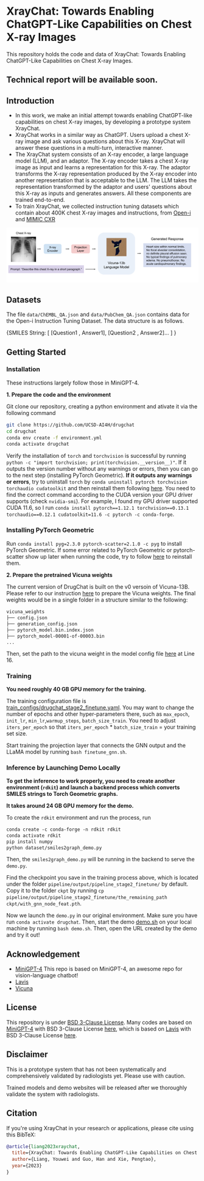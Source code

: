 # XrayChat: Towards Enabling ChatGPT-Like Capabilities on Chest X-ray Images

This repository holds the code and data of XrayChat: Towards Enabling ChatGPT-Like Capabilities on Chest X-ray Images.

## Technical report will be available soon. 


## Introduction
- In this work, we make an initial attempt towards enabling ChatGPT-like capabilities on chest X-ray images, by developing a prototype system XrayChat.
- XrayChat works in a similar way as ChatGPT. Users upload a chest X-ray image and ask various questions about this X-ray. XrayChat will answer these questions in a multi-turn, interactive manner. 
- The XrayChat system consists of an X-ray encoder, a large language model (LLM), and an adaptor. The X-ray encoder takes a chest X-ray image as input and learns a representation for this X-ray. The adaptor transforms the X-ray representation produced by the X-ray encoder  into another  representation that is acceptable to the  LLM. The LLM takes the  representation transformed by the adaptor and users' questions about this X-ray as inputs and generates answers. All these components are trained end-to-end.
- To train XrayChat, we collected   instruction tuning datasets which contain about 400K chest X-ray images and instructions, from [Open-i](https://openi.nlm.nih.gov/faq#collection) and [MIMIC CXR](https://physionet.org/content/mimic-cxr/2.0.0/)


![overview](xraychat_overview.png)

## Datasets

The file `data/ChEMBL_QA.json` and `data/PubChem_QA.json` contains data for the Open-i Instruction Tuning Dataset. The data structure is as follows. 

{SMILES String: [ [Question1 , Answer1], [Question2 , Answer2]... ] }


## Getting Started
### Installation
These instructions largely follow those in MiniGPT-4.

**1. Prepare the code and the environment**

Git clone our repository, creating a python environment and ativate it via the following command

```bash
git clone https://github.com/UCSD-AI4H/drugchat
cd drugchat
conda env create -f environment.yml
conda activate drugchat
```

Verify the installation of `torch` and `torchvision` is successful by running `python -c "import torchvision; print(torchvision.__version__)"`. If it outputs the version number without any warnings or errors, then you can go to the next step (installing PyTorch Geometric). __If it outputs any warnings or errors__, try to uninstall `torch` by `conda uninstall pytorch torchvision torchaudio cudatoolkit` and then reinstall them following [here](https://pytorch.org/get-started/previous-versions/#v1121). You need to find the correct command according to the CUDA version your GPU driver supports (check `nvidia-smi`). For example, I found my GPU driver supported CUDA 11.6, so I run `conda install pytorch==1.12.1 torchvision==0.13.1 torchaudio==0.12.1 cudatoolkit=11.6 -c pytorch -c conda-forge`.

### Installing PyTorch Geometric
Run `conda install pyg=2.3.0 pytorch-scatter=2.1.0 -c pyg` to install PyTorch Geometric. If some error related to PyTorch Geometric or pytorch-scatter show up later when running the code, try to follow [here](https://pytorch-geometric.readthedocs.io/en/latest/install/installation.html) to reinstall them. 


**2. Prepare the pretrained Vicuna weights**

The current version of DrugChat is built on the v0 versoin of Vicuna-13B.
Please refer to our instruction [here](PrepareVicuna.md) 
to prepare the Vicuna weights.
The final weights would be in a single folder in a structure similar to the following:

```
vicuna_weights
├── config.json
├── generation_config.json
├── pytorch_model.bin.index.json
├── pytorch_model-00001-of-00003.bin
...   
```

Then, set the path to the vicuna weight in the model config file 
[here](pipeline/configs/models/drugchat.yaml#L16) at Line 16.

### Training
**You need roughly 40 GB GPU memory for the training.** 

The training configuration file is [train_configs/drugchat_stage2_finetune.yaml](train_configs/drugchat_stage2_finetune.yaml). You may want to change the number of epochs and other hyper-parameters there, such as `max_epoch`, `init_lr`, `min_lr`,`warmup_steps`, `batch_size_train`. You need to adjust `iters_per_epoch` so that `iters_per_epoch` * `batch_size_train` = your training set size.

Start training the projection layer that connects the GNN output and the LLaMA model by running `bash finetune_gnn.sh`. 

### Inference by Launching Demo Locally
**To get the inference to work properly, you need to create another environment (`rdkit`) and launch a backend process which converts SMILES strings to Torch Geometric graphs.**

**It takes around 24 GB GPU memory for the demo.**

To create the `rdkit` environment and run the process, run
```
conda create -c conda-forge -n rdkit rdkit
conda activate rdkit
pip install numpy
python dataset/smiles2graph_demo.py
```
Then, the `smiles2graph_demo.py` will be running in the backend to serve the `demo.py`.

Find the checkpoint you save in the training process above, which is located under the folder `pipeline/output/pipeline_stage2_finetune/` by default. Copy it to the folder `ckpt` by running `cp pipeline/output/pipeline_stage2_finetune/the_remaining_path ckpt/with_gnn_node_feat.pth`. 

Now we launch the `demo.py` in our original environment. Make sure you have run `conda activate drugchat`. Then, start the demo [demo.sh](demo.sh) on your local machine by running `bash demo.sh`. Then, open the URL created by the demo and try it out!


## Acknowledgement

+ [MiniGPT-4](https://minigpt-4.github.io/) This repo is based on MiniGPT-4, an awesome repo for vision-language chatbot!
+ [Lavis](https://github.com/salesforce/LAVIS)
+ [Vicuna](https://github.com/lm-sys/FastChat)


## License
This repository is under [BSD 3-Clause License](LICENSE.md).
Many codes are based on [MiniGPT-4](https://github.com/Vision-CAIR/MiniGPT-4) with BSD 3-Clause License [here](LICENSE_MiniGPT4.md), which is based on [Lavis](https://github.com/salesforce/LAVIS) with 
BSD 3-Clause License [here](LICENSE_Lavis.md).


## Disclaimer

This is a prototype system that has not been systematically and comprehensively validated by radiologists yet. Please use with caution. 

Trained models and demo websites will be released after we thoroughly validate the system with radiologists.


## Citation

If you're using XrayChat in your research or applications, please cite using this BibTeX:
```bibtex
@article{liang2023xraychat,
  title={XrayChat: Towards Enabling ChatGPT-Like Capabilities on Chest X-ray Images},
  author={Liang, Youwei and Guo, Han and Xie, Pengtao},
  year={2023}
}
